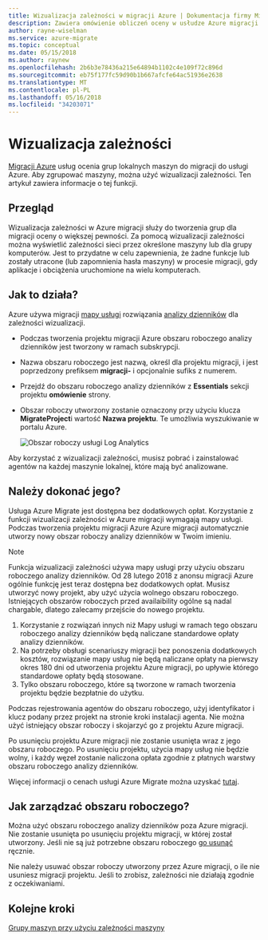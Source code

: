 ```yaml
---
title: Wizualizacja zależności w migracji Azure | Dokumentacja firmy Microsoft
description: Zawiera omówienie obliczeń oceny w usłudze Azure migracji.
author: rayne-wiselman
ms.service: azure-migrate
ms.topic: conceptual
ms.date: 05/15/2018
ms.author: raynew
ms.openlocfilehash: 2b6b3e78436a215e64894b1102c4e109f72c896d
ms.sourcegitcommit: eb75f177fc59d90b1b667afcfe64ac51936e2638
ms.translationtype: MT
ms.contentlocale: pl-PL
ms.lasthandoff: 05/16/2018
ms.locfileid: "34203071"
---
```

# <a name="dependency-visualization"></a>Wizualizacja zależności

[Migracji Azure](migrate-overview.md) usług ocenia grup lokalnych maszyn do migracji do usługi Azure. Aby zgrupować maszyny, można użyć wizualizacji zależności. Ten artykuł zawiera informacje o tej funkcji.


## <a name="overview"></a>Przegląd

Wizualizacja zależności w Azure migracji służy do tworzenia grup dla migracji oceny o większej pewności. Za pomocą wizualizacji zależności można wyświetlić zależności sieci przez określone maszyny lub dla grupy komputerów. Jest to przydatne w celu zapewnienia, że żadne funkcje lub zostały utracone (lub zapomnienia hasła maszyny) w procesie migracji, gdy aplikacje i obciążenia uruchomione na wielu komputerach.  

## <a name="how-does-it-work"></a>Jak to działa?

Azure używa migracji [mapy usługi](../operations-management-suite/operations-management-suite-service-map.md) rozwiązania [analizy dzienników](../log-analytics/log-analytics-overview.md) dla zależności wizualizacji.
- Podczas tworzenia projektu migracji Azure obszaru roboczego analizy dzienników jest tworzony w ramach subskrypcji.
- Nazwa obszaru roboczego jest nazwą, określ dla projektu migracji, i jest poprzedzony prefiksem **migracji-** i opcjonalnie sufiks z numerem. 
- Przejdź do obszaru roboczego analizy dzienników z **Essentials** sekcji projektu **omówienie** strony.
- Obszar roboczy utworzony zostanie oznaczony przy użyciu klucza **MigrateProject**i wartość **Nazwa projektu**. Te umożliwia wyszukiwanie w portalu Azure.  

    ![Obszar roboczy usługi Log Analytics](./media/concepts-dependency-visualization/oms-workspace.png)

Aby korzystać z wizualizacji zależności, musisz pobrać i zainstalować agentów na każdej maszynie lokalnej, które mają być analizowane.  

## <a name="do-i-need-to-pay-for-it"></a>Należy dokonać jego?

Usługa Azure Migrate jest dostępna bez dodatkowych opłat. Korzystanie z funkcji wizualizacji zależności w Azure migracji wymagają mapy usługi. Podczas tworzenia projektu migracji Azure Azure migracji automatycznie utworzy nowy obszar roboczy analizy dzienników w Twoim imieniu.

> [!NOTE]
> Funkcja wizualizacji zależności używa mapy usługi przy użyciu obszaru roboczego analizy dzienników. Od 28 lutego 2018 z anonsu migracji Azure ogólnie funkcję jest teraz dostępna bez dodatkowych opłat. Musisz utworzyć nowy projekt, aby użyć użycia wolnego obszaru roboczego. Istniejących obszarów roboczych przed availaibility ogólne są nadal chargable, dlatego zalecamy przejście do nowego projektu.

1. Korzystanie z rozwiązań innych niż Mapy usługi w ramach tego obszaru roboczego analizy dzienników będą naliczane standardowe opłaty analizy dzienników. 
2. Na potrzeby obsługi scenariuszy migracji bez ponoszenia dodatkowych kosztów, rozwiązanie mapy usług nie będą naliczane opłaty na pierwszy okres 180 dni od utworzenia projektu Azure migracji, po upływie którego standardowe opłaty będą stosowane.
3. Tylko obszaru roboczego, które są tworzone w ramach tworzenia projektu będzie bezpłatnie do użytku.

Podczas rejestrowania agentów do obszaru roboczego, użyj identyfikator i klucz podany przez projekt na stronie kroki instalacji agenta. Nie można użyć istniejący obszar roboczy i skojarzyć go z projektu Azure migracji.

Po usunięciu projektu Azure migracji nie zostanie usunięta wraz z jego obszaru roboczego. Po usunięciu projektu, użycia mapy usług nie będzie wolny, i każdy węzeł zostanie naliczona opłata zgodnie z płatnych warstwy obszaru roboczego analizy dzienników.

Więcej informacji o cenach usługi Azure Migrate można uzyskać [tutaj](https://azure.microsoft.com/pricing/details/azure-migrate/). 

## <a name="how-do-i-manage-the-workspace"></a>Jak zarządzać obszaru roboczego?

Można użyć obszaru roboczego analizy dzienników poza Azure migracji. Nie zostanie usunięta po usunięciu projektu migracji, w której został utworzony. Jeśli nie są już potrzebne obszaru roboczego [go usunąć](../log-analytics/log-analytics-manage-access.md) ręcznie.

Nie należy usuwać obszar roboczy utworzony przez Azure migracji, o ile nie usuniesz migracji projektu. Jeśli to zrobisz, zależności nie działają zgodnie z oczekiwaniami.

## <a name="next-steps"></a>Kolejne kroki

[Grupy maszyn przy użyciu zależności maszyny](how-to-create-group-machine-dependencies.md)